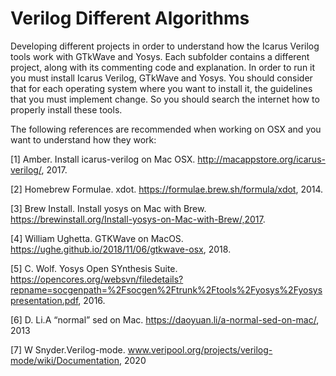 # Verilog Different Algorithms

Developing different projects in order to understand how the Icarus Verilog tools work with GTkWave and Yosys.
Each subfolder contains a different project, along with its commenting code and explanation. In order to run it you must install Icarus Verilog, GTkWave and Yosys. You should consider that for each operating system where you want to install it, the guidelines that you must implement change. So you should search the internet how to properly install these tools.



The following references are recommended when working on OSX and you want to understand how they work:

[1]  Amber. Install icarus-verilog on Mac OSX.  http://macappstore.org/icarus-verilog/, 2017.


[2]  Homebrew Formulae. xdot.  https://formulae.brew.sh/formula/xdot, 2014.


[3]  Brew Install. Install yosys on Mac with Brew. https://brewinstall.org/Install-yosys-on-Mac-with-Brew/,2017.


[4]  William Ughetta. GTKWave on MacOS.  https://ughe.github.io/2018/11/06/gtkwave-osx, 2018.


[5]  C. Wolf. Yosys Open SYnthesis Suite.  https://opencores.org/websvn/filedetails?repname=socgenpath=%2Fsocgen%2Ftrunk%2Ftools%2Fyosys%2Fyosyspresentation.pdf, 2016.

[6] D. Li.A “normal” sed on Mac.  https://daoyuan.li/a-normal-sed-on-mac/, 2013

[7] W Snyder.Verilog-mode.  www.veripool.org/projects/verilog-mode/wiki/Documentation, 2020
